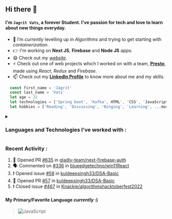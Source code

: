 ## Hi there 👋
#### I'm `Jagrit Vats`, a forever Student. I've passion for tech and love to learn about new things everyday.
- 🌱 I’m *currently* levelling up in *Algorithms* and trying to get starting with *containerization*.
- 👉 I'm working on **Next JS**, **Firebase** and **Node JS** *apps*.
- 😄 Check out *my [website](https://jagritvats.netlify.app/)*.
- ⚡ Check out one of web projects which I worked on with a team, [**Presto**](https://prestoj.netlify.app/), made using *React*, *Redux* and *Firebase*.
- 📫 Check out my [**LinkedIn Profile**](https://www.linkedin.com/in/jagritvats/) to know more about me and my skills. 
   

```js
  const first_name = 'Jagrit'
  const last_name = 'Vats'
  let age = 22
  let technologies = ['Spring boot', 'Kafka', HTML', 'CSS', 'JavaScript', 'C++', 'Java', 'React', 'Node.js', ...more]
  let hobbies = ['Reading', 'Discussing', 'Binging', 'Learning', ...more]
```
<details>
   <summary><h3> Languages and Technologies I've worked with : </h3></summary>
   <ul>
      <li>HTML</li>
      <li>CSS</li>
      <li>JavaScript</li>
      <li>C++</li>
      <li>Java</li>
      <li>React</li>
      <li>Node.js</li>
      <li>MongoDB</li>
      <li>SQL</li>
      <li>Bash</li>
      <li>Cloud</li>
      <li>Git 👈</li>
   <ul>

</details>
<!--
<p align="center">
  <img 
   src="https://github-readme-stats.vercel.app/api/top-langs/?username=jagritvats&show_icons=true&theme=radical" 
  /> 
  <img 
   src="https://github-readme-stats.vercel.app/api?username=jagritvats&show_icons=true&theme=radical" 
  />  
  -->
</p>

### Recent Activity : 
<!--START_SECTION:activity-->
1. 💪 Opened PR [#635](https://github.com/gladly-team/next-firebase-auth/pull/635) in [gladly-team/next-firebase-auth](https://github.com/gladly-team/next-firebase-auth)
2. 🗣 Commented on [#336](https://github.com/blueedgetechno/win11React/issues/336) in [blueedgetechno/win11React](https://github.com/blueedgetechno/win11React)
3. ❗️ Opened issue [#58](https://github.com/kuldeepsingh33/DSA-Basic/issues/58) in [kuldeepsingh33/DSA-Basic](https://github.com/kuldeepsingh33/DSA-Basic)
4. 💪 Opened PR [#57](https://github.com/kuldeepsingh33/DSA-Basic/pull/57) in [kuldeepsingh33/DSA-Basic](https://github.com/kuldeepsingh33/DSA-Basic)
5. ❗️ Closed issue [#467](https://github.com/Knackie/algorithmshacktoberfest2022/issues/467) in [Knackie/algorithmshacktoberfest2022](https://github.com/Knackie/algorithmshacktoberfest2022)
<!--END_SECTION:activity-->

#### My Primary/Favorite Language *currently* :)
> ![JavaScript](https://user-images.githubusercontent.com/69034224/200609815-906170ba-b75b-44bc-95d0-b0b66a757f6d.png)


<!--
**jagritvats/jagritvats** is a ✨ _special_ ✨ repository because its `README.md` (this file) appears on your GitHub profile.

Here are some ideas to get you started:

- 🔭 I’m currently working on ...

- 👯 I’m looking to collaborate on ...
- 🤔 I’m looking for help with ...
- 💬 Ask me about ...
- 📫 How to reach me: ...
- 😄 Pronouns: ...
- ⚡ Fun fact: ...
-->
